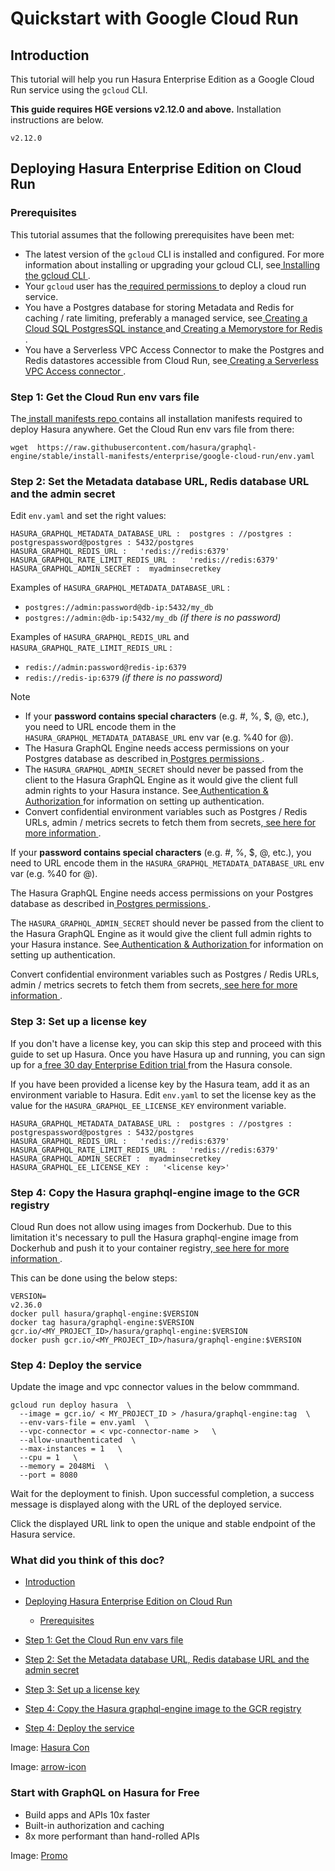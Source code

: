 # Quickstart with Google Cloud Run

## Introduction​

This tutorial will help you run Hasura Enterprise Edition as a Google Cloud Run service using the `gcloud` CLI.

 **This guide requires HGE versions  v2.12.0  and above.** Installation instructions are below.

`v2.12.0`

## Deploying Hasura Enterprise Edition on Cloud Run​

### Prerequisites​

This tutorial assumes that the following prerequisites have been met:

- The latest version of the `gcloud` CLI is installed and configured. For more information about installing or upgrading
your gcloud CLI, see[ Installing the gcloud CLI ](https://cloud.google.com/sdk/docs/install).
- Your `gcloud` user has the[ required permissions ](https://cloud.google.com/run/docs/reference/iam/roles#additional-configuration)to deploy a
cloud run service.
- You have a Postgres database for storing Metadata and Redis for caching / rate limiting, preferably a managed service,
see[ Creating a Cloud SQL PostgresSQL instance ](https://cloud.google.com/sql/docs/postgres/create-instance)and[ Creating a Memorystore for Redis ](https://cloud.google.com/memorystore/docs/redis/create-instance-console).
- You have a Serverless VPC Access Connector to make the Postgres and Redis datastores accessible from Cloud Run, see[ Creating a Serverless VPC Access connector ](https://cloud.google.com/vpc/docs/configure-serverless-vpc-access).


### Step 1: Get the Cloud Run env vars file​

The[ install manifests repo ](https://github.com/hasura/graphql-engine/tree/master/install-manifests)contains all
installation manifests required to deploy Hasura anywhere. Get the Cloud Run env vars file from there:

`wget  https://raw.githubusercontent.com/hasura/graphql-engine/stable/install-manifests/enterprise/google-cloud-run/env.yaml`

### Step 2: Set the Metadata database URL, Redis database URL and the admin secret​

Edit `env.yaml` and set the right values:

```
HASURA_GRAPHQL_METADATA_DATABASE_URL :  postgres : //postgres : postgrespassword@postgres : 5432/postgres
HASURA_GRAPHQL_REDIS_URL :   'redis://redis:6379'
HASURA_GRAPHQL_RATE_LIMIT_REDIS_URL :   'redis://redis:6379'
HASURA_GRAPHQL_ADMIN_SECRET :  myadminsecretkey
```

Examples of `HASURA_GRAPHQL_METADATA_DATABASE_URL` :

- `postgres://admin:password@db-ip:5432/my_db`
- `postgres://admin:@db-ip:5432/my_db`  *(if there is no password)*


Examples of `HASURA_GRAPHQL_REDIS_URL` and `HASURA_GRAPHQL_RATE_LIMIT_REDIS_URL` :

- `redis://admin:password@redis-ip:6379`
- `redis://redis-ip:6379`  *(if there is no password)*


Note

- If your **password contains special characters** (e.g. #, %, $, @, etc.), you need to URL encode them in the `HASURA_GRAPHQL_METADATA_DATABASE_URL` env var (e.g. %40 for @).
- The Hasura GraphQL Engine needs access permissions on your Postgres database as described in[ Postgres permissions ](https://hasura.io/docs/latest/deployment/postgres-requirements/#postgres-permissions).
- The `HASURA_GRAPHQL_ADMIN_SECRET` should never be passed from the client to the Hasura GraphQL Engine as it would give
the client full admin rights to your Hasura instance. See[ Authentication & Authorization ](https://hasura.io/docs/latest/auth/overview/)for
information on setting up authentication.
- Convert confidential environment variables such as Postgres / Redis URLs, admin / metrics secrets to fetch them from
secrets,[ see here for more information ](https://cloud.google.com/run/docs/configuring/secrets).


If your **password contains special characters** (e.g. #, %, $, @, etc.), you need to URL encode them in the `HASURA_GRAPHQL_METADATA_DATABASE_URL` env var (e.g. %40 for @).

The Hasura GraphQL Engine needs access permissions on your Postgres database as described in[ Postgres permissions ](https://hasura.io/docs/latest/deployment/postgres-requirements/#postgres-permissions).

The `HASURA_GRAPHQL_ADMIN_SECRET` should never be passed from the client to the Hasura GraphQL Engine as it would give
the client full admin rights to your Hasura instance. See[ Authentication & Authorization ](https://hasura.io/docs/latest/auth/overview/)for
information on setting up authentication.

Convert confidential environment variables such as Postgres / Redis URLs, admin / metrics secrets to fetch them from
secrets,[ see here for more information ](https://cloud.google.com/run/docs/configuring/secrets).

### Step 3: Set up a license key​

If you don't have a license key, you can skip this step and proceed with this guide to set up Hasura. Once you have Hasura up and running, you can sign up for a[ free 30 day Enterprise Edition trial ](https://hasura.io/docs/latest/enterprise/try-hasura-enterprise-edition/)from the Hasura console.

If you have been provided a license key by the Hasura team, add it as an environment variable to Hasura. Edit `env.yaml` to set the license key as the value for the `HASURA_GRAPHQL_EE_LICENSE_KEY` environment variable.

```
HASURA_GRAPHQL_METADATA_DATABASE_URL :  postgres : //postgres : postgrespassword@postgres : 5432/postgres
HASURA_GRAPHQL_REDIS_URL :   'redis://redis:6379'
HASURA_GRAPHQL_RATE_LIMIT_REDIS_URL :   'redis://redis:6379'
HASURA_GRAPHQL_ADMIN_SECRET :  myadminsecretkey
HASURA_GRAPHQL_EE_LICENSE_KEY :   '<license key>'
```

### Step 4: Copy the Hasura graphql-engine image to the GCR registry​

Cloud Run does not allow using images from Dockerhub. Due to this limitation it's necessary to pull the Hasura
graphql-engine image from Dockerhub and push it to your container registry,[ see here for more information ](https://cloud.google.com/run/docs/deploying#other-registries).

This can be done using the below steps:

```
VERSION=
v2.36.0
docker pull hasura/graphql-engine:$VERSION
docker tag hasura/graphql-engine:$VERSION gcr.io/<MY_PROJECT_ID>/hasura/graphql-engine:$VERSION
docker push gcr.io/<MY_PROJECT_ID>/hasura/graphql-engine:$VERSION
```

### Step 4: Deploy the service​

Update the image and vpc connector values in the below commmand.

```
gcloud run deploy hasura  \
  --image = gcr.io/ < MY_PROJECT_ID > /hasura/graphql-engine:tag  \
  --env-vars-file = env.yaml  \
  --vpc-connector = < vpc-connector-name >   \
  --allow-unauthenticated  \
  --max-instances = 1   \
  --cpu = 1   \
  --memory = 2048Mi  \
  --port = 8080
```

Wait for the deployment to finish. Upon successful completion, a success message is displayed along with the URL of the
deployed service.

Click the displayed URL link to open the unique and stable endpoint of the Hasura service.

### What did you think of this doc?

- [ Introduction ](https://hasura.io/docs/latest/enterprise/getting-started/quickstart-google-cloud-run/#introduction)
- [ Deploying Hasura Enterprise Edition on Cloud Run ](https://hasura.io/docs/latest/enterprise/getting-started/quickstart-google-cloud-run/#deploying-hasura-enterprise-edition-on-cloud-run)
    - [ Prerequisites ](https://hasura.io/docs/latest/enterprise/getting-started/quickstart-google-cloud-run/#prerequisites)

- [ Step 1: Get the Cloud Run env vars file ](https://hasura.io/docs/latest/enterprise/getting-started/quickstart-google-cloud-run/#step-1-get-the-cloud-run-env-vars-file)

- [ Step 2: Set the Metadata database URL, Redis database URL and the admin secret ](https://hasura.io/docs/latest/enterprise/getting-started/quickstart-google-cloud-run/#step-2-set-the-metadata-database-url-redis-database-url-and-the-admin-secret)

- [ Step 3: Set up a license key ](https://hasura.io/docs/latest/enterprise/getting-started/quickstart-google-cloud-run/#step-3-set-up-a-license-key)

- [ Step 4: Copy the Hasura graphql-engine image to the GCR registry ](https://hasura.io/docs/latest/enterprise/getting-started/quickstart-google-cloud-run/#step-4-copy-the-hasura-graphql-engine-image-to-the-gcr-registry)

- [ Step 4: Deploy the service ](https://hasura.io/docs/latest/enterprise/getting-started/quickstart-google-cloud-run/#step-4-deploy-the-service)


Image: [ Hasura Con ](https://res.cloudinary.com/dh8fp23nd/image/upload/v1686154570/hasura-con-2023/has-con-light-date_r2a2ud.png)

Image: [ arrow-icon ](https://res.cloudinary.com/dh8fp23nd/image/upload/v1683723549/main-web/chevron-right_ldbi7d.png)

### Start with GraphQL on Hasura for Free

- Build apps and APIs 10x faster
- Built-in authorization and caching
- 8x more performant than hand-rolled APIs


Image: [ Promo ](https://hasura.io/docs/assets/images/hasura-free-ff60e409244e0ea12b5a3045d1a9096b.png)